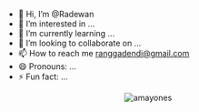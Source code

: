 - 👋 Hi, I’m @Radewan
- 👀 I’m interested in ...
- 🌱 I’m currently learning ...
- 💞️ I’m looking to collaborate on ...
- 📫 How to reach me ranggadendi@gmail.com
- 😄 Pronouns: ...
- ⚡ Fun fact: ...
<p align="center"><img align="center" src="https://github-readme-stats.vercel.app/api/top-langs?username=Radewan&show_icons=true&locale=en&layout=compact" alt="amayones" /></p>
<!---
Radewan/Radewan is a ✨ special ✨ repository because its `README.md` (this file) appears on your GitHub profile.
You can click the Preview link to take a look at your changes.
--->
